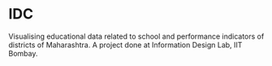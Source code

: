 # IDC
Visualising educational data related to school and performance indicators of districts of Maharashtra. A project done at Information Design Lab, IIT Bombay.
